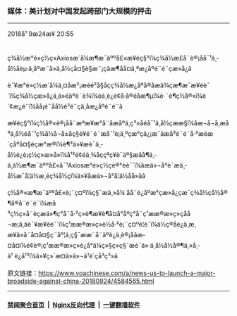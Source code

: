 ### 媒体：美计划对中国发起跨部门大规模的抨击
------------------------

<div class="published">
 <span class="date" title="ä¸­å½æ¶é´">
  <time datetime="2018-09-24T20:55:50+08:00">
   2018å¹´9æ24æ¥ 20:55
  </time>
 </span>
</div>
<br/>
<div class="wsw">
 <p>
  ç¾å½æ°é»ç½ç«Axiosæ´å¼æ¶æ¯äººå£«æ¥éç§°ï¼ç¾å½æ­£å¨è®¡åå¯¹ä¸­å½åèµ·ä¸åºæ¨å»ä¸­å½çå¤§è§æ¨¡çãæ¶åå¤ä¸ªæ¿åºé¨é¨çæ»å¿ã
 </p>
 <p>
  è¯¥æ°é»ç½æ´å¼ä¸¤åæ²¡æéé²å§åçç¾å½æ¿åºå®åæä¾çæ¶æ¯æ¥éè¯´ï¼ç¾å½çæ»å¿ä¸ä»éäºè¨è¾ï¼èä¸è¿é¢å·å®éåæ¶µï¼è·¨è¶ç½å®«ï¼è´¢æ¿é¨ï¼åå¡é¨åå½é²é¨ç­ä¸åæ¿åºé¨é¨ã
 </p>
 <p>
  æ¥éç§°ï¼ç½å®«è®¡åå¨æªæ¥æ°å¨åæåºä¸ç³»åéå¯¹ä¸­å½çææ§ï¼åæ¬å¬å¸æå³ä¸­å½éå¯¹ç¾å½å¬å±åç§è¥é¨é¨æå¯¹è¡ä¸ºçæ°çä¿¡æ¯ãæå³é¨é¨å·²æéæ´çåºå¤§éçæ°æ®ï¼è¶³ä»¥æè¯ä¸­å½è¿è¡ç½ç»æ»å»ï¼å¹²é¢éä¸¾åççªç¥è¯äº§æãå¶ä¸­ä¸ä½æ¶æ¯äººå£«å¯¹Axiosæ°é»ç½çè®°èè¯´ï¼âæä»¬å°è¯æä¸­å½æ¯å¦ä½æ¸éç¾å½çï¼ä»¥åæä»¬å°å¦ä½åå»ãâ
 </p>
 <p>
  ç½å®«æ¶æ¯äººå£«è¡¨ç¤ºï¼ç§¯æä¸»å¼ åå¨è¿åºæ°çæ»å¿çæ¯ç¾å½çå½å®¶å®å¨é¨é¨ï¼æå³ç½ç»å¨èçæä»¶ç°å¨å·²ç»è¶æ¥è¶å¤å°åºç°å¨ç¹ææ®æ»ç»çåå¬æ¡ä¸ãè¯¥æ¥éè¯´ï¼ç¹ææ®æ»ç»è½å·²è¡¨ç¤ºé¦è¯ï¼ä½ç®åè¿ä¸æ¸æ¥ä»å¨å¤å¤§ç¨åº¦ä¸ç§¯ææ¨å¨äºè¿ä¸è®¡åãæ­¤å¤ï¼é¢è®¡ç¹ææ®æ»ç»è¿å°ä¼ç»§ç»­ç§¯æè¯ä»·ä¸­å½å½å®¶ä¸»å¸­ä¹ è¿å¹³ï¼ä»¥ç»´æ¤ä»ä»¬ä¹é´çå³ç³»ã
 </p>
</div>

原文链接：https://www.voachinese.com/a/news-us-to-launch-a-major-broadside-against-china-20180924/4584565.html


------------------------
#### [禁闻聚合首页](https://github.com/gfw-breaker/banned-news/blob/master/README.md) &nbsp;|&nbsp; [Nginx反向代理](https://github.com/gfw-breaker/open-proxy/blob/master/README.md) &nbsp;|&nbsp;  [一键翻墙软件](https://github.com/gfw-breaker/nogfw/blob/master/README.md)